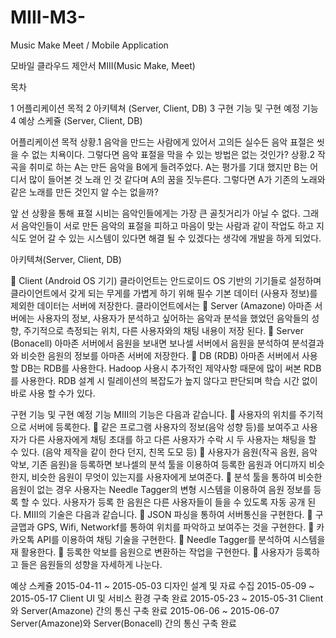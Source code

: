 # MIII-M3-
Music Make Meet / Mobile Application

모바일 클라우드 제안서
MIII(Music Make, Meet)


목차

1 어플리케이션 목적
2 아키텍쳐 (Server, Client, DB)
3 구현 기능 및 구현 예정 기능
4 예상 스케쥴 (Server, Client, DB) 




어플리케이션 목적
상황.1
음악을 만드는 사람에게 있어서 고의든 실수든 음악 표절은 씻을 수 없는 치욕이다. 그렇다면 음악 표절을 막을 수 있는 방법은 없는 것인가?
상황.2
작곡을 취미로 하는 A는 만든 음악을 B에게 들려주었다. A는 평가를 기대 했지만 B는 어디서 많이 들어본 것 노래 인 것 같다며 A의 꿈을 짓누른다. 그렇다면 A가 기존의 노래와 같은 노래를 만든 것인지 알 수는 없을까?

앞 선 상황을 통해 표절 시비는 음악인들에게는 가장 큰 골칫거리가 아닐 수 없다. 그래서 음악인들이 서로 만든 음악의 표절을 피하고 마음이 맞는 사람과 같이 작업도 하고 지식도 얻어 갈 수 있는 시스템이 있다면 해결 될 수 있겠다는 생각에 개발을 하게 되었다.

 아키텍쳐(Server, Client, DB)

	Client (Android OS 기기)
클라이언트는 안드로이드 OS 기반의 기기들로 설정하며 클라이언트에서 갖게 되는 무게를 가볍게 하기 위해 필수 기본 데이터 (사용자 정보)를 제외한 데이터는 서버에 저장한다. 클라이언트에서는 
	Server (Amazone)
아마존 서버에는 사용자의 정보, 사용자가 분석하고 싶어하는 음악과 분석을 했었던 음악들의 성향, 주기적으로 측정되는 위치, 다른 사용자와의 채팅 내용이 저장 된다.
	Server (Bonacell)
아마존 서버에서 음원을 보내면 보나셀 서버에서 음원을 분석하여 분석결과와 비슷한 음원의 정보를 아마존 서버에 저장한다. 
	DB (RDB)
아마존 서버에서 사용할 DB는 RDB를 사용한다. Hadoop 사용시 추가적인  제약사항 때문에 많이 써본 RDB를 사용한다.  RDB 설계 시 릴레이션의 복잡도가 높지 않다고 판단되며 학습 시간 없이 바로 사용 할 수가 있다.

구현 기능 및 구현 예정 기능
MIII의 기능은 다음과 같습니다.
	사용자의 위치를 주기적으로 서버에 등록한다.
	같은 프로그램 사용자의 정보(음악 성향 등)를 보여주고 사용자가 다른 사용자에게 채팅 초대를 하고 다른 사용자가 수락 시 두 사용자는 채팅을 할 수 있다. (음악 제작을 같이 한다 던지, 친목 도모 등)
	사용자가 음원(작곡 음원, 음악 악보, 기존 음원)을 등록하면 보나셀의 분석 툴을 이용하여 등록한 음원과 어디까지 비슷한지, 비슷한 음원이 무엇이 있는지를 사용자에게 보여준다.
	분석 툴을 통하여 비슷한 음원이 없는 경우 사용자는  Needle Tagger의 변형 시스템을 이용하여 음원 정보를 등록 할 수 있다. 사용자가 등록 한 음원은 다른 사용자들이 들을 수 있도록 자동 공개 된다.
MIII의 기술은 다음과 같습니다.
	JSON 파싱을 통하여 서버통신을 구현한다.
	구글맵과 GPS, Wifi, Networkf를 통하여 위치를 파악하고 보여주는 것을 구현한다.
	 카카오톡 API를 이용하여 채팅 기술을 구현한다. 
	Needle Tagger를 분석하여 시스템을 재 활용한다.
	 등록한 악보를 음원으로 변환하는 작업을 구현한다.
	사용자가 등록하고 들은 음원들의 성향을 자세하게 나눈다.

 예상 스케쥴
2015-04-11 ~ 2015-05-03	디자인 설계 및 자료 수집
2015-05-09 ~ 2015-05-17	Client UI 및 서비스 환경 구축 완료
2015-05-23 ~ 2015-05-31	Client와 Server(Amazone) 간의 통신 구축 완료
2015-06-06 ~ 2015-06-07	Server(Amazone)와 Server(Bonacell) 간의 통신 구축 완료


